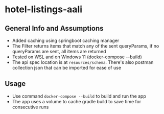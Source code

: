 # hotel-listings-aali

## General Info and Assumptions

* Added caching using springboot caching manager
* The Filter returns items that match any of the sent queryParams, if no queryParams are sent, all items are returned
* Tested on WSL and on Windows 11 (docker-compose --build)
* The api spec location is at `resources/schema`. There's also postman collection json that can be imported for ease of
  use

## Usage

* Use command `docker-compose --build` to build and run the app
* The app uses a volume to cache gradle build to save time for consecutive runs